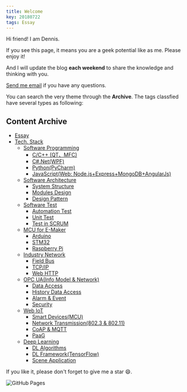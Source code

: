 ```yaml
---
title: Welcome
key: 20180722
tags: Essay
---
```

Hi friend! I am Dennis.

If you see this page, it means you are a geek potential like as me. Please enjoy it!

And I will update the blog **each weekend** to share the knowledge and thinking with you.

<!--more-->
 [Send me email](mailto:zhanghaitao@estun.com) if you have any questions.

You can search the very theme through the **Archive**. The tags classfied have several types as following:


<h2 id="catalog" font = blue >Content Archive</h2>

- [Essay](#tmp)
- [Tech. Stack](#tmp)
  - [Software Programming](#tmp)
    - [C/C++ (QT、MFC)](#tmp)
    - [C#.Net(WPF)](#tmp)
    - [Python(PyCharm)](#tmp)
    - [JavaScript(Web: Node.js+Express+MongoDB+AngularJs)](#tmp)
  - [Software Architecture](#tmp)
    - [System Structure](#tmp)
    - [Modules Design](#tmp)
    - [Design Pattern](#tmp)
  - [Software Test](#tmp)
    - [Automation Test](#tmp)
    - [Unit Test](#tmp)
    - [Test in SCRUM](#tmp)
  - [MCU for E-Maker](#tmp)
    - [Arduino](#tmp)
    - [STM32](#tmp)
    - [Raspberry Pi](#tmp)
  - [Industry Network](#tmp)
    - [Field Bus](#tmp)
    - [TCP/IP](#tmp)
    - [Web HTTP](#tmp)
  - [OPC UA(Info Model & Network)](#tmp)
    - [Data Access](#tmp)
    - [History Data Access](#tmp)
    - [Alarm & Event](#tmp)
    - [Security](#tmp)
  - [Web IoT](#tmp)
    - [Smart Devices(MCU)](#tmp)
    - [Network Transmission(802.3 & 802.11)](#tmp)
    - [CoAP & MQTT](#tmp)
    - [PaaG](#tmp)
  - [Deep Learning](#tmp)
    - [DL Algorithms](#tmp)
    - [DL Framework(TensorFlow)](#tmp)
    - [Scene Application](#tmp)

If you like it, please don't forget to give me a star :smile:.

![GitHub Pages](https://github.com/orgs/EstunSWRD/teams/wetogo_pc_software) 
